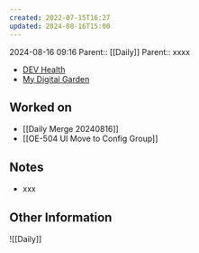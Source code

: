 ```yaml
---
created: 2022-07-15T16:27
updated: 2024-08-16T15:00
---
```

2024-08-16 09:16
Parent:: [[Daily]] 
Parent:: xxxx

- [DEV Health](https://health-configdev.mixtelematics.com/public/mapshow.htm?id=2001&mapid=1A35514B-E08F-4B7C-90B8-CD1774AE8CA3)
- [My Digital Garden](https://my-digital-garden-ten-inky.vercel.app/)

## Worked on

- [[Daily Merge 20240816]]
- [[OE-504 UI Move to Config Group]]

## Notes

- xxx

## Other Information

![[Daily]]
